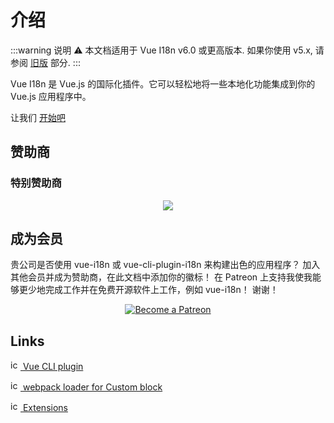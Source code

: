# 介绍

:::warning 说明
:warning: 本文档适用于 Vue I18n v6.0 或更高版本. 如果你使用 v5.x, 请参阅 [旧版](./legacy/) 部分.
:::

Vue I18n 是 Vue.js 的国际化插件。它可以轻松地将一些本地化功能集成到你的 Vue.js 应用程序中。

让我们 [开始吧](./started.md)

## 赞助商

### 特别赞助商

<p style="text-align: center;">
  <a href="https://www.codeandweb.com/babeledit?utm_campaign=vue-i18n-2019-01" target="_blank">
    <img src="/vue-i18n/patrons/babeledit.png">
  </a>
</p>

## 成为会员

贵公司是否使用 vue-i18n 或 vue-cli-plugin-i18n 来构建出色的应用程序？ 加入其他会员并成为赞助商，在此文档中添加你的徽标！ 在 Patreon 上支持我使我能够更少地完成工作并在免费开源软件上工作，例如 vue-i18n！ 谢谢！


<p style="text-align: center;">
  <a href="https://www.patreon.com/kazupon" target="_blank">
    <img src="https://c5.patreon.com/external/logo/become_a_patron_button.png" alt="Become a Patreon">
  </a>
</p>

## Links

[<img src="https://assets-cdn.github.com/favicon.ico" alt="icon" width="16" height="16"/> Vue CLI plugin](https://github.com/kazupon/vue-cli-plugin-i18n)

[<img src="https://assets-cdn.github.com/favicon.ico" alt="icon" width="16" height="16"/> webpack loader for Custom block](https://github.com/kazupon/vue-i18n-loader)

[<img src="https://assets-cdn.github.com/favicon.ico" alt="icon" width="16" height="16"/> Extensions](https://github.com/kazupon/vue-i18n-extensions)
